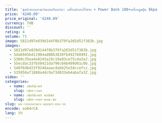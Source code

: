 ```yaml
---
title: 'ชุดล้างรถกลางแจ้งแบบเรียบง่าย: เครื่องล้างรถไร้สาย + Power Bank 100+เครื่องดูดฝุ่น 8kpa'
price: '4240.09'
price_original: '4240.09'
currency: THB
discount: ''
rating: 4
volume: 71
image: S821d97e839d144f0b379fa265d51f383b.jpg
images:
  - S821d97e839d144f0b379fa265d51f383b.jpg
  - Sda6945bd11904ad88b3838fb49276049I.jpg
  - S308c35ea4e8245a19c19a93ce75c4a3aJ.jpg
  - S5ecdac337b50421da796c64b499d61c0b.jpg
  - S40f6dbd23f9246aaacdabb25e34ccefcz.jpg
  - S35856af1888a4dc9a73d033eb4abafa3Z.jpg
video: ''
categories:
  - name: เฟอร์นิเจอร์
    slug: เฟอร-เจอร
  - name: เฟอร์นิเจอร์ พาณิชย์
    slug: เฟอร-เจอร-พาณ-ชย
slug: ดล-างรถกลางแจ-งแบบเร-ยบง-าย
encode: oo04rCA
lang: th
---
```

  